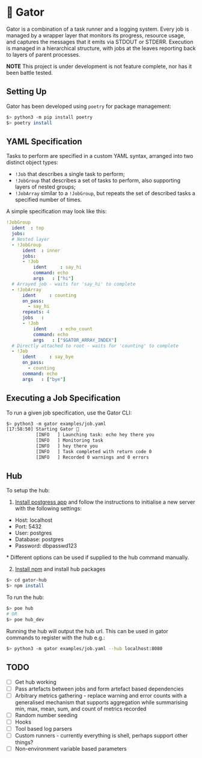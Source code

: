 # 🐊 Gator

Gator is a combination of a task runner and a logging system. Every job is
managed by a wrapper layer that monitors its progress, resource usage, and
captures the messages that it emits via STDOUT or STDERR. Execution is managed
in a hierarchical structure, with jobs at the leaves reporting back to layers of
parent processes.

**NOTE** This project is under development is not feature complete, nor has it
been battle tested.

## Setting Up

Gator has been developed using `poetry` for package management:

```bash
$> python3 -m pip install poetry
$> poetry install
```

## YAML Specification

Tasks to perform are specified in a custom YAML syntax, arranged into two
distinct object types:

 * `!Job` that describes a single task to perform;
 * `!JobGroup` that describes a set of tasks to perform, also supporting layers
   of nested groups;
 * `!JobArray` similar to a `!JobGroup`, but repeats the set of described tasks
   a specified number of times.

A simple specification may look like this:

```yaml
!JobGroup
  ident  : top
  jobs:
  # Nested layer
  - !JobGroup
      ident  : inner
      jobs:
      - !Job
          ident     : say_hi
          command: echo
          args   : ["hi"]
  # Arrayed job - waits for 'say_hi' to complete
  - !JobArray
      ident     : counting
      on_pass:
        - say_hi
      repeats: 4
      jobs   :
      - !Job
          ident     : echo_count
          command: echo
          args   : ["$GATOR_ARRAY_INDEX"]
  # Directly attached to root - waits for 'counting' to complete
  - !Job
      ident     : say_bye
      on_pass:
        - counting
      command: echo
      args   : ["bye"]
```

## Executing a Job Specification

To run a given job specification, use the Gator CLI:

```bash
$> python3 -m gator examples/job.yaml
[17:58:50] Starting Gator 🐊
           [INFO   ] Launching task: echo hey there you
           [INFO   ] Monitoring task
           [INFO   ] hey there you
           [INFO   ] Task completed with return code 0
           [INFO   ] Recorded 0 warnings and 0 errors
```

## Hub

To setup the hub:

1. [Install postgress app](https://postgresapp.com/) and follow the instructions to initialise a new server with the following settings:
  - Host: localhost
  - Port: 5432
  - User: postgres
  - Database: postgres
  - Password: dbpasswd123

\* Different options can be used if supplied to the hub command manually.

2. [Install npm](https://docs.npmjs.com/downloading-and-installing-node-js-and-npm) and install hub packages
```bash
$> cd gator-hub
$> npm install
```

To run the hub:

```bash
$> poe hub
# OR
$> poe hub_dev
```

Running the hub will output the hub url. This can be used in gator commands to register with the hub e.g.:
```bash
$> python3 -m gator examples/job.yaml --hub localhost:8080
```

## TODO

 * [ ] Get hub working
 * [ ] Pass artefacts between jobs and form artefact based dependencies
 * [ ] Arbitrary metrics gathering - replace warning and error counts with a generalised mechanism that supports aggregation while summarising min, max, mean, sum, and count of metrics recorded
 * [ ] Random number seeding
 * [ ] Hooks
 * [ ] Tool based log parsers
 * [ ] Custom runners - currently everything is shell, perhaps support other things?
 * [ ] Non-environment variable based parameters
